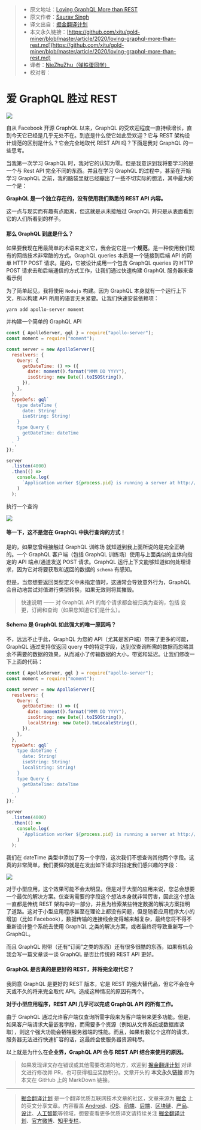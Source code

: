 > - 原文地址：[Loving GraphQL More than REST](https://medium.com/javascript-in-plain-english/loving-graphql-more-than-rest-4e213c568635)
> - 原文作者：[Saurav Singh](https://medium.com/@snipextt)
> - 译文出自：[掘金翻译计划](https://github.com/xitu/gold-miner)
> - 本文永久链接：[https://github.com/xitu/gold-miner/blob/master/article/2020/loving-graphql-more-than-rest.md](https://github.com/xitu/gold-miner/blob/master/article/2020/loving-graphql-more-than-rest.md)
> - 译者：[NieZhuZhu（弹铁蛋同学）](https://github.com/NieZhuZhu)
> - 校对者：

# 爱 GraphQL 胜过 REST

![](https://cdn-images-1.medium.com/max/2240/1*ZxDw0j3ANBxpatoCdNW8JQ.png)

自从 Facebook 开源 GraphQL 以来，GraphQL 的受欢迎程度一直持续增长，直到今天它已经是几乎无处不在。到底是什么使它如此受欢迎？它与 REST 架构设计规范的区别是什么？它会完全地取代 REST API 吗？下面是我对 GraphQL 的一些思考。

当我第一次学习 GraphQL 时，我对它的认知为零。但是我意识到我将要学习的是一个与 Rest API 完全不同的东西。并且在学习 GraphQL 的过程中，甚至在开始学习 GraphQL 之前，我的脑袋里就已经蹦出了一些不切实际的想法，其中最大的一个是：

**GraphQL 是一个独立存在的，没有使用我们熟悉的 REST API 内容。**

这一点与现实而有趣有点距离，但这就是从未接触过 GraphQL 并只是从表面看到它的人们所看到的样子。

#### 那么 GraphQL 到底是什么？

如果要我现在用最简单的术语来定义它，我会说它是一个**规范**。是一种使用我们现有的网络技术非常酷的方式。GraphQL queries 本质是一个链接到后端 API 的简单 HTTP POST 请求。是的，它被设计成用一个包含 GraphQL queries 的 HTTP POST 请求去和后端通信的方式工作，让我们通过快速构建 GraphQL 服务器来查看示例

为了简单起见，我将使用 `Nodejs` 构建。因为 GraphQL 本身就有一个运行上下文，所以构建 API 所用的语言无关紧要。让我们快速安装依赖项：

`yarn add apollo-server moment`

并构建一个简单的 GraphQL API

```JavaScript
const { ApolloServer, gql } = require("apollo-server");
const moment = require("moment");

const server = new ApolloServer({
  resolvers: {
    Query: {
      getDateTime: () => ({
        date: moment().format("MMM DD YYYY"),
        isoString: new Date().toISOString(),
      }),
    },
  },
  typeDefs: gql`
    type dateTime {
      date: String!
      isoString: String!
    }
    type Query {
      getDateTime: dateTime
    }
  `,
});

server
  .listen(4000)
  .then(() =>
    console.log(
      `Application worker ${process.pid} is running a server at http://localhost:4000`
    )
  );
```

执行一个查询

![](https://cdn-images-1.medium.com/max/2000/1*mTjqS4y5E1JZzhuxSjKwaQ.jpeg)

#### 等一下，这不是您在 GraphQL 中执行查询的方式！

是的，如果您曾经接触过 GraphQL 训练场 就知道到我上面所说的是完全正确的。一个 GraphQL 客户端（包括 GraphQL 训练场）使用与上面类似的主体向指定的 API 端点/通道发送 POST 请求。GraphQL 运行上下文能够知道如何处理请求，因为它对将要获取和返回的数据的 `schema` 有感知。

但是，当您想要返回类型定义中未指定值时，这通常会导致意外行为，GraphQL 会自动地尝试对值进行类型转换，如果无效则将其摧毁。

> 快速说明 —— 对 GraphQL API 的每个请求都会被归类为查询，包括 变更，订阅和查询（如果您知道它们是什么）。

#### Schema 是 GraphQL 如此强大的唯一原因吗？

不，远远不止于此，GraphQL 为您的 API（尤其是客户端）带来了更多的可能，GraphQL 通过支持仅返回 query 中的特定字段，达到仅查询所需的数据而忽略其余不需要的数据的效果，从而减小了传输数据的大小，带宽和延迟。让我们修改一下上面的代码：

```JavaScript
const { ApolloServer, gql } = require("apollo-server");
const moment = require("moment");

const server = new ApolloServer({
  resolvers: {
    Query: {
      getDateTime: () => ({
        date: moment().format("MMM DD YYYY"),
        isoString: new Date().toISOString(),
        localString: new Date().toLocaleString(),
      }),
    },
  },
  typeDefs: gql`
    type dateTime {
      date: String!
      isoString: String!
      localString: String!
    }
    type Query {
      getDateTime: dateTime
    }
  `,
});

server
  .listen(4000)
  .then(() =>
    console.log(
      `Application worker ${process.pid} is running a server at http://localhost:4000`
    )
  );

```

我们在 dateTime 类型中添加了另一个字段，这次我们不想查询其他两个字段。这真的非常简单，我们要做的就是在发出如下请求时指定我们感兴趣的字段：

![](https://cdn-images-1.medium.com/max/3158/1*5zaQAUnUIov7mPj2ygLk1w.jpeg)

对于小型应用，这个效果可能不会太明显。但是对于大型的应用来说，您总会想要一个最优的解决方案。仅查询需要的字段这个想法本身就非常厉害，因此这个想法一直都是传统 REST 架构中的一部分，并且为检索某些特定数据的解决方案指明了道路。这对于小型应用程序甚至在理论上都没有问题，但是随着应用程序大小的增加（比如 Facebook），数据传输的连接线会变得越来越复杂，最终您将不得不重新设计整个系统去使用 GraphQL 之类的解决方案，或者最终将导致重新写一个 GraphQL。

而且 GraphQL 附带（还有“订阅”之类的东西）还有很多很酷的东西，如果有机会我会写一篇文章谈一谈 GraphQL 是否比传统的 REST API 更好。

#### GraphQL 是否真的是更好的 REST，并将完全取代它？

我同意 GraphQL 是更好的 REST 版本，它是 REST 的强大替代品，但它不会在今天或不久的将来完全取代 API。造成这种情况的原因有两个。

**对于小型应用程序，REST API 几乎可以完成 GraphQL API 的所有工作。**

由于 GraphQL 通过允许客户端仅查询所需字段来为客户端带来更多功能。但是，如果客户端请求大量嵌套字段，而需要多个资源（例如从文件系统或数据库读取），则这个强大功能会牺牲服务器端的性能。而且，如果有数亿个这样的请求，服务器无法进行快速扩容的话，这最终会使服务器资源耗尽。

以上就是为什么在**企业界，GraphQL API 会与 REST API 结合来使用的原因。**

> 如果发现译文存在错误或其他需要改进的地方，欢迎到 [掘金翻译计划](https://github.com/xitu/gold-miner) 对译文进行修改并 PR，也可获得相应奖励积分。文章开头的 **本文永久链接** 即为本文在 GitHub 上的 MarkDown 链接。

---

> [掘金翻译计划](https://github.com/xitu/gold-miner) 是一个翻译优质互联网技术文章的社区，文章来源为 [掘金](https://juejin.im) 上的英文分享文章。内容覆盖 [Android](https://github.com/xitu/gold-miner#android)、[iOS](https://github.com/xitu/gold-miner#ios)、[前端](https://github.com/xitu/gold-miner#前端)、[后端](https://github.com/xitu/gold-miner#后端)、[区块链](https://github.com/xitu/gold-miner#区块链)、[产品](https://github.com/xitu/gold-miner#产品)、[设计](https://github.com/xitu/gold-miner#设计)、[人工智能](https://github.com/xitu/gold-miner#人工智能)等领域，想要查看更多优质译文请持续关注 [掘金翻译计划](https://github.com/xitu/gold-miner)、[官方微博](http://weibo.com/juejinfanyi)、[知乎专栏](https://zhuanlan.zhihu.com/juejinfanyi)。
